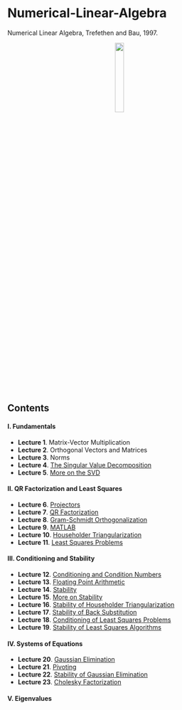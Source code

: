 # Numerical-Linear-Algebra
Numerical Linear Algebra, Trefethen and Bau, 1997.

<p align = "center">
<img src = "https://user-images.githubusercontent.com/88715406/156889604-92cec130-85dd-4b65-a004-f11b0b15c46f.png" width = "20%" height = "20%">
</p>

## Contents
#### I. Fundamentals
* **Lecture 1**. Matrix-Vector Multiplication
* **Lecture 2**. Orthogonal Vectors and Matrices
* **Lecture 3**. Norms
* **Lecture 4**. [The Singular Value Decomposition](https://github.com/leeyngdo/Numerical-Linear-Algebra/tree/main/4.%20The%20Singular%20Value%20Decomposition) 
* **Lecture 5**. [More on the SVD](https://github.com/leeyngdo/Numerical-Linear-Algebra/blob/main/5.%20More%20on%20the%20SVD.pdf)

#### II. QR Factorization and Least Squares
* **Lecture 6**. [Projectors](https://github.com/leeyngdo/Numerical-Linear-Algebra/blob/main/6.%20Projectors.pdf)
* **Lecture 7**. [QR Factorization](https://github.com/leeyngdo/Numerical-Linear-Algebra/blob/main/7.%20QR%20Factorization.pdf)
* **Lecture 8**. [Gram-Schmidt Orthogonalization](https://github.com/leeyngdo/Numerical-Linear-Algebra/blob/main/8.%20Gram-Schmidt%20Orthogonalization) 
* **Lecture 9**. [MATLAB](https://github.com/leeyngdo/Numerical-Linear-Algebra/blob/main/9.%20MATLAB) 
* **Lecture 10**. [Householder Triangularization](https://github.com/leeyngdo/Numerical-Linear-Algebra/blob/main/10.%20Householder%20Triangularization) 
* **Lecture 11**. [Least Squares Problems](https://github.com/leeyngdo/Numerical-Linear-Algebra/blob/main/11.%20Least%20Squares%20Problems) 

#### III. Conditioning and Stability
* **Lecture 12**. [Conditioning and Condition Numbers](https://github.com/leeyngdo/Numerical-Linear-Algebra/blob/main/12.%20Conditioning%20and%20Condition%20Numbers) 
* **Lecture 13**. [Floating Point Arithmetic](https://github.com/leeyngdo/Numerical-Linear-Algebra/blob/main/13.%20Floating%20Point%20Arithmetic) 
* **Lecture 14**. [Stability](https://github.com/leeyngdo/Numerical-Linear-Algebra/blob/main/14.%20Stability) 
* **Lecture 15**. [More on Stability](https://github.com/leeyngdo/Numerical-Linear-Algebra/blob/main/15.%20More%20on%20Stability) 
* **Lecture 16**. [Stability of Householder Triangularization](https://github.com/leeyngdo/Numerical-Linear-Algebra/blob/main/16.%20Stability%20of%20Householder%20Triangularization) 
* **Lecture 17**. [Stability of Back Substitution](https://github.com/leeyngdo/Numerical-Linear-Algebra/blob/main/17.%20Stability%20of%20Back%20Substitution) 
* **Lecture 18**. [Conditioning of Least Squares Problems](https://github.com/leeyngdo/Numerical-Linear-Algebra/blob/main/18.%20Conditioning%20of%20Least%20Squares%20Problems) 
* **Lecture 19**. [Stability of Least Squares Algorithms](https://github.com/leeyngdo/Numerical-Linear-Algebra/blob/main/19.%20Stability%20of%20Least%20Squares%20Algorithms) 

#### IV. Systems of Equations
* **Lecture 20**. [Gaussian Elimination](https://github.com/leeyngdo/Numerical-Linear-Algebra/blob/main/20.%20Gaussian%20Elimination) 
* **Lecture 21**. [Pivoting](https://github.com/leeyngdo/Numerical-Linear-Algebra/blob/main/21.%20Pivoting) 
* **Lecture 22**. [Stability of Gaussian Elimination](https://github.com/leeyngdo/Numerical-Linear-Algebra/blob/main/21.%20Stability%20of%20Gaussian%20Elimination) 
* **Lecture 23**. [Cholesky Factorization](https://github.com/leeyngdo/Numerical-Linear-Algebra/blob/main/23.%20Cholesky%20Factorization) 

#### V. Eigenvalues

